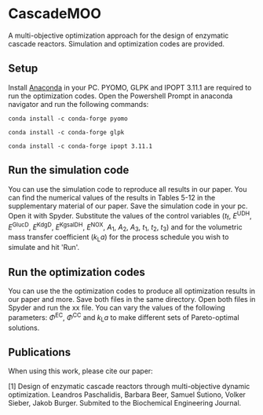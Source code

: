 # CascadeMOO
A multi-objective optimization approach for the design of enzymatic cascade reactors. 
Simulation and optimization codes are provided.

## Setup
Install [Anaconda](https://www.anaconda.com/products/individual) in your PC.
PYOMO, GLPK and IPOPT 3.11.1 are required to run the optimization codes. Open the 
Powershell Prompt in anaconda navigator and run the following commands:
 
`conda install -c conda-forge pyomo`

`conda install -c conda-forge glpk`

`conda install -c conda-forge ipopt 3.11.1 `

## Run the simulation code
You can use the simulation code to reproduce all results in our paper. You can find 
the numerical values of the results in Tables 5-12 in the supplementary material of
our paper. Save the simulation code in your pc. Open it with Spyder. Substitute the
values of the control variables (*t*<sub>f</sub>, *E*<sup>UDH</sup>, *E*<sup>GlucD</sup>, *E*<sup>KdgD</sup>, *E*<sup>KgsalDH</sup>, *E*<sup>NOX</sup>, *A*<sub>1</sub>, *A*<sub>2</sub>, *A*<sub>3</sub>, *t*<sub>1</sub>, *t*<sub>2</sub>, *t*<sub>3</sub>) and for the volumetric mass transfer coefficient (*k*<sub>L</sub>*a*) for the process schedule you wish to simulate and 
hit 'Run'. 

## Run the optimization codes
You can use the the optimization codes to produce all optimization results in our
paper and more. Save both files in the same directory. Open both files in Spyder and 
run the xx file. You can vary the values of the following parameters: *Φ*<sup>EC</sup>, *Φ*<sup>CC</sup> and 
*k*<sub>L</sub>*a* to make different sets of Pareto-optimal solutions. 

## Publications
When using this work, please cite our paper:

[1] Design of enzymatic cascade reactors through multi-objective dynamic optimization.
Leandros Paschalidis, Barbara Beer, Samuel Sutiono, Volker Sieber, Jakob Burger.
Submited to the Biochemical Engineering Journal.

